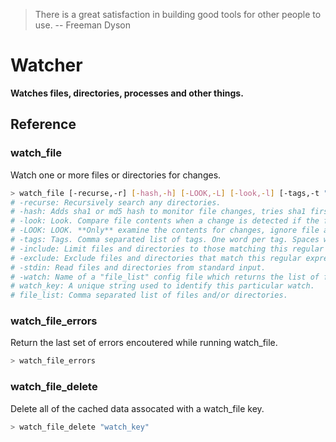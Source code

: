 > There is a great satisfaction in building good tools for other people to use. -- Freeman Dyson

# Watcher

**Watches files, directories, processes and other things.**



## Reference


### watch_file
Watch one or more files or directories for changes.
```bash
> watch_file [-recurse,-r] [-hash,-h] [-LOOK,-L] [-look,-l] [-tags,-t "X,x"] [-include,-i "X"] [-exclude,-e "X"] [-stdin] [-watch "X"] "watch_key" ["file_list"]
# -recurse: Recursively search any directories.
# -hash: Adds sha1 or md5 hash to monitor file changes, tries sha1 first.
# -look: Look. Compare file contents when a change is detected if the file is readable.
# -LOOK: LOOK. **Only** examine the contents for changes, ignore file attributes.
# -tags: Tags. Comma separated list of tags. One word per tag. Spaces will be removed.
# -include: Limit files and directories to those matching this regular expression.
# -exclude: Exclude files and directories that match this regular expression.
# -stdin: Read files and directories from standard input.
# -watch: Name of a "file_list" config file which returns the list of files and directories to watch.
# watch_key: A unique string used to identify this particular watch.
# file_list: Comma separated list of files and/or directories.
```

### watch_file_errors
Return the last set of errors encoutered while running watch_file.
```bash
> watch_file_errors
```

### watch_file_delete
Delete all of the cached data assocated with a watch_file key.
```bash
> watch_file_delete "watch_key"
```

